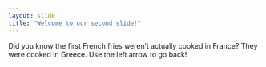 ```yaml
---
layout: slide
title: "Welcome to our second slide!"
---
```

Did you know the first French fries weren’t actually cooked in France? They were cooked in Greece.
Use the left arrow to go back!
